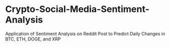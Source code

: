# Crypto-Social-Media-Sentiment-Analysis
Application of Sentiment Analysis on Reddit Post to Predict Daily Changes in BTC, ETH, DOGE, and XRP 
